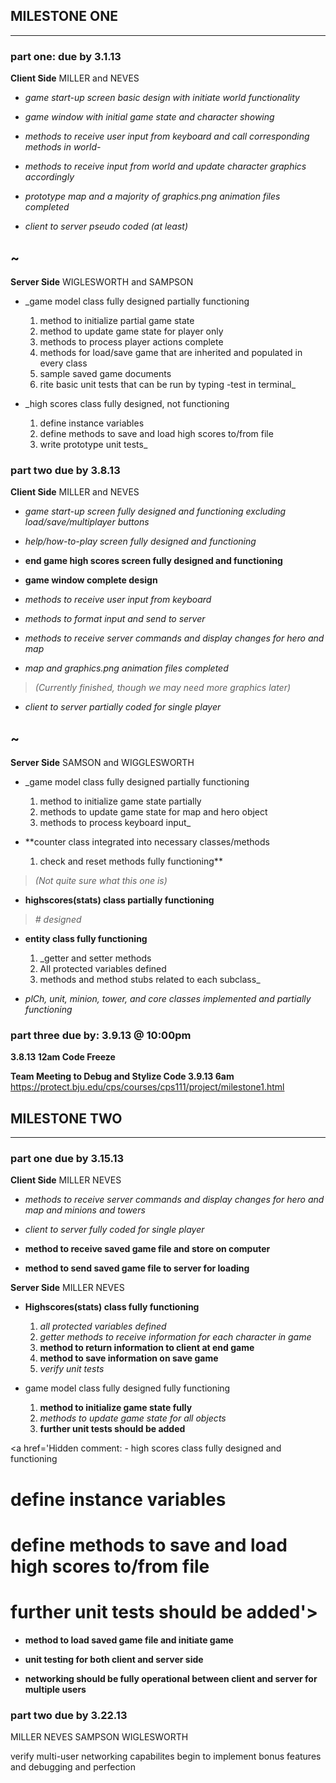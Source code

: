 ## MILESTONE ONE ##

---

### part one: due by 3.1.13 ###

**Client Side**
MILLER and NEVES

- _game start-up screen basic design with initiate world functionality_

- _game window with initial game state and character showing_

- _methods to receive user input from keyboard and call corresponding methods in world-_

- _methods to receive input from world and update character graphics accordingly_

- _prototype map and a majority of graphics.png animation files completed_

- _client to server pseudo coded (at least)_

## ~ ##
**Server Side**
WIGLESWORTH and SAMPSON

- _game model class fully designed partially functioning
  1. method to initialize partial game state
  1. method to update game state for player only
  1. methods to process player actions complete
  1. methods for load/save game that are inherited and populated in every class
  1. sample saved game documents
  1. rite basic unit tests that can be run by typing -test in terminal_

- _high scores class fully designed, not functioning
  1. define instance variables
  1. define methods to save and load high scores to/from file
  1. write prototype unit tests_

### part two due by 3.8.13 ###
**Client Side**
MILLER and NEVES

- _game start-up screen fully designed and functioning excluding load/save/multiplayer buttons_

- _help/how-to-play screen fully designed and functioning_

- **end game high scores screen fully designed and functioning**

- **game window complete design**

- _methods to receive user input from keyboard_

- _methods to format input and send to server_

- _methods to receive server commands and display changes for hero and map_

- _map and graphics.png animation files completed_

> _(Currently finished, though we may need more graphics later)_

- _client to server partially coded for single player_

## ~ ##
**Server Side**
SAMSON and WIGGLESWORTH

- _game model class fully designed partially functioning
  1. method to initialize game state partially
  1. methods to update game state for map and hero object
  1. methods to process keyboard input_

- **counter class integrated into necessary classes/methods
  1. check and reset methods fully functioning**

> _(Not quite sure what this one is)_

- **highscores(stats) class partially functioning**
> _# designed_

- **entity class fully functioning**
  1. _getter and setter methods
  1. All protected variables defined
  1. methods and method stubs related to each subclass_

- _plCh, unit, minion, tower, and core classes implemented and partially functioning_

### part three due by: 3.9.13 @ 10:00pm ###
**3.8.13 12am Code Freeze**

**Team Meeting to Debug and Stylize Code 3.9.13 6am**
https://protect.bju.edu/cps/courses/cps111/project/milestone1.html




## MILESTONE TWO ##

---


### part one due by 3.15.13 ###
**Client Side** MILLER NEVES

- _methods to receive server commands and display changes for hero and map and minions and towers_

- _client to server fully coded for single player_

- **method to receive saved game file and store on computer**

- **method to send saved game file to server for loading**

**Server Side** MILLER NEVES

- **Highscores(stats) class fully functioning**
  1. _all protected variables defined_
  1. _getter methods to receive information for each character in game_
  1. **method to return information to client at end game**
  1. **method to save information on save game**
  1. _verify unit tests_

- game model class fully designed fully functioning
  1. **method to initialize game state fully**
  1. _methods to update game state for all objects_
  1. **further unit tests should be added**

<a href='Hidden comment: - high scores class fully designed and functioning
# define instance variables
# define methods to save and load high scores to/from file
# further unit tests should be added'></a>

- **method to load saved game file and initiate game**

- **unit testing for both client and server side**

- **networking should be fully operational between client and server for multiple users**


### part two due by 3.22.13 ###
MILLER NEVES SAMPSON WIGLESWORTH

verify multi-user networking capabilites
begin to implement bonus features and debugging and perfection






